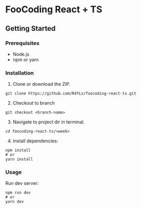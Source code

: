 # FooCoding React + TS

## Getting Started

### Prerequisites

- Node.js
- npm or yarn

### Installation

1. Clone or download the ZIP.

```
git clone https://github.com/R4YLx/foocoding-react-ts.git
```

2. Checkout to branch

```
git checkout <branch-name>
```

3. Navigate to project dir in terminal.

```
cd foocoding-react-ts/<week>
```

4. Install dependencies:

```
npm install
# or
yarn install
```

### Usage

Run dev server:

```
npm run dev
# or
yarn dev
```
